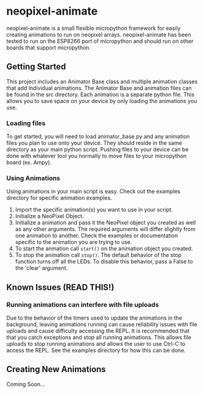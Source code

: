 # neopixel-animate
neopixel-animate is a small flexible micropython framework for easily creating
animations to run on neopixel arrays.  neopixel-animate has been tested to run on
the ESP8266 port of micropython and should run on other boards that support micropython.

## Getting Started
This project includes an Animator Base class and multiple animation classes that
add individual animations.  The Animator Base and animation files can be found in
the src directory.  Each animation is a separate python file.  This allows you to
save space on your device by only loading the animations you use.

### Loading files
To get started, you will need to load animator_base.py and any animation files
you plan to use onto your device.  They should reside in the same directory as
your main python script.  Pushing files to your device can be done with whatever
tool you normally to move files to your micropython board (ex. Ampy).

### Using Animations
Using animations in your main script is easy.  Check out the examples directory for
specific animation examples.
1. Import the specific animation(s) you want to use in your script.
1. Initialize a NeoPixel Object.
1. Initialize a animation and pass it the NeoPixel object you created as well as
any other arguments.  The required arguments will differ slightly from one animation
to another.  Check the examples or documentation specific to the animation you
are trying to use.
1. To start the anmation call `start()` on the animation object you created.
1. To stop the animation call `stop()`.  The default behavior of the stop function
turns off all the LEDs.  To disable this behavior, pass a False to the 'clear' argument.

## Known Issues (READ THIS!)
### Running animations can interfere with file uploads
Due to the behavior of the timers used to update the animations in the background,
leaving animations running can cause reliability issues with file uploads and cause
difficulty accessing the REPL.  It is recommended that that you catch exceptions
and stop all running animations.  This allows file uploads to stop running animations
and allows the user to use Ctrl-C to access the REPL.  See the examples directory
for how this can be done.

## Creating New Animations
Coming Soon...
